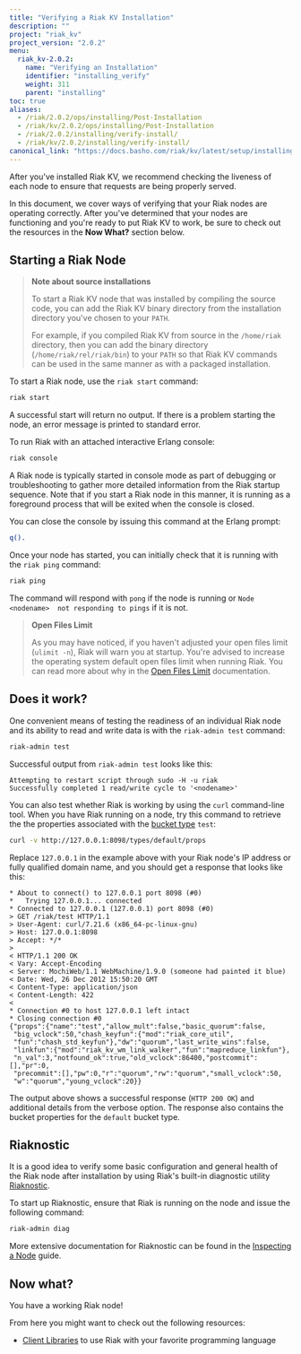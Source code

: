 ```yaml
---
title: "Verifying a Riak KV Installation"
description: ""
project: "riak_kv"
project_version: "2.0.2"
menu:
  riak_kv-2.0.2:
    name: "Verifying an Installation"
    identifier: "installing_verify"
    weight: 311
    parent: "installing"
toc: true
aliases:
  - /riak/2.0.2/ops/installing/Post-Installation
  - /riak/kv/2.0.2/ops/installing/Post-Installation
  - /riak/2.0.2/installing/verify-install/
  - /riak/kv/2.0.2/installing/verify-install/
canonical_link: "https://docs.basho.com/riak/kv/latest/setup/installing/verify"
---
```


[client libraries]: /riak/kv/2.0.2/developing/client-libraries
[perf open files]: /riak/kv/2.0.2/using/performance/open-files-limit
[cluster ops bucket types]: /riak/kv/2.0.2/using/cluster-operations/bucket-types
[cluster ops inspect node]: /riak/kv/2.0.2/using/cluster-operations/inspecting-node

After you've installed Riak KV, we recommend checking the liveness of
each node to ensure that requests are being properly served.

In this document, we cover ways of verifying that your Riak nodes are operating
correctly. After you've determined that your nodes are functioning and you're
ready to put Riak KV to work, be sure to check out the resources in the
**Now What?** section below.

## Starting a Riak Node

> **Note about source installations**
>
> To start a Riak KV node that was installed by compiling the source code, you
can add the Riak KV binary directory from the installation directory you've
chosen to your `PATH`.
>
> For example, if you compiled Riak KV from source in
the `/home/riak` directory, then you can add the binary directory
(`/home/riak/rel/riak/bin`) to your `PATH` so that Riak KV commands can be used in the same manner as with a packaged installation.

To start a Riak node, use the `riak start` command:

```bash
riak start
```

A successful start will return no output. If there is a problem starting the
node, an error message is printed to standard error.

To run Riak with an attached interactive Erlang console:

```bash
riak console
```

A Riak node is typically started in console mode as part of debugging or
troubleshooting to gather more detailed information from the Riak startup
sequence. Note that if you start a Riak node in this manner, it is running as
a foreground process that will be exited when the console is closed.

You can close the console by issuing this command at the Erlang prompt:

```erlang
q().
```

Once your node has started, you can initially check that it is running with
the `riak ping` command:

```bash
riak ping
```

The command will respond with `pong` if the node is running or `Node <nodename>  not responding to pings` if it is not.

> **Open Files Limit**
>
> As you may have noticed, if you haven't adjusted your open files limit (`ulimit -n`), Riak will warn you at startup. You're advised
to increase the operating system default open files limit when running Riak.
You can read more about why in the [Open Files Limit][perf open files] documentation.

## Does it work?

One convenient means of testing the readiness of an individual Riak node and
its ability to read and write data is with the `riak-admin test` command:

```bash
riak-admin test
```

Successful output from `riak-admin test` looks like this:

```text
Attempting to restart script through sudo -H -u riak
Successfully completed 1 read/write cycle to '<nodename>'
```

You can also test whether Riak is working by using the `curl` command-line
tool. When you have Riak running on a node, try this command to retrieve
the the properties associated with the [bucket type][cluster ops bucket types] `test`:

```bash
curl -v http://127.0.0.1:8098/types/default/props
```

Replace `127.0.0.1` in the example above with your Riak node's IP address or
fully qualified domain name, and you should get a response that looks like this:

```
* About to connect() to 127.0.0.1 port 8098 (#0)
*   Trying 127.0.0.1... connected
* Connected to 127.0.0.1 (127.0.0.1) port 8098 (#0)
> GET /riak/test HTTP/1.1
> User-Agent: curl/7.21.6 (x86_64-pc-linux-gnu)
> Host: 127.0.0.1:8098
> Accept: */*
>
< HTTP/1.1 200 OK
< Vary: Accept-Encoding
< Server: MochiWeb/1.1 WebMachine/1.9.0 (someone had painted it blue)
< Date: Wed, 26 Dec 2012 15:50:20 GMT
< Content-Type: application/json
< Content-Length: 422
<
* Connection #0 to host 127.0.0.1 left intact
* Closing connection #0
{"props":{"name":"test","allow_mult":false,"basic_quorum":false,
 "big_vclock":50,"chash_keyfun":{"mod":"riak_core_util",
 "fun":"chash_std_keyfun"},"dw":"quorum","last_write_wins":false,
 "linkfun":{"mod":"riak_kv_wm_link_walker","fun":"mapreduce_linkfun"},
 "n_val":3,"notfound_ok":true,"old_vclock":86400,"postcommit":[],"pr":0,
 "precommit":[],"pw":0,"r":"quorum","rw":"quorum","small_vclock":50,
 "w":"quorum","young_vclock":20}}
```

The output above shows a successful response (`HTTP 200 OK`) and additional
details from the verbose option. The response also contains the bucket
properties for the `default` bucket type.

## Riaknostic

It is a good idea to verify some basic configuration and general health
of the Riak node after installation by using Riak's built-in diagnostic
utility [Riaknostic](http://riaknostic.basho.com/).

To start up Riaknostic, ensure that Riak is running on the node and issue the following command:

```bash
riak-admin diag
```

More extensive documentation for Riaknostic can be found in the [Inspecting a Node][cluster ops inspect node] guide.

## Now what?

You have a working Riak node!

From here you might want to check out the following resources:

* [Client Libraries][client libraries] to use Riak with your favorite programming language
